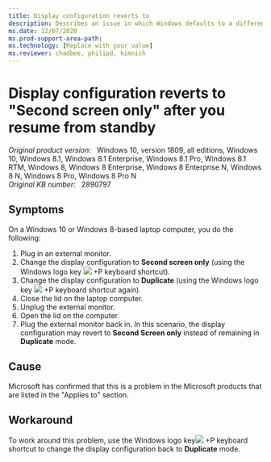```yaml
---
title: Display configuration reverts to 
description: Describes an issue in which Windows defaults to a different display configuration than expected when you plug an external monitor into a laptop. Provides a workaround.
ms.date: 12/07/2020
ms.prod-support-area-path: 
ms.technology: [Replace with your value]
ms.reviewer: chadbee, philipd, kimnich
---
```

# Display configuration reverts to "Second screen only" after you resume from standby

_Original product version:_ &nbsp; Windows 10, version 1809, all editions, Windows 10, Windows 8.1, Windows 8.1 Enterprise, Windows 8.1 Pro, Windows 8.1 RTM, Windows 8, Windows 8 Enterprise, Windows 8 Enterprise N, Windows 8 N, Windows 8 Pro, Windows 8 Pro N  
_Original KB number:_ &nbsp; 2890797

## Symptoms

On a Windows 10 or Windows 8-based laptop computer, you do the following:

1. Plug in an external monitor.
2. Change the display configuration to **Second screen only**  (using the Windows logo key ![](http://res2.windows.microsoft.com/resbox/en/6.2/main/aa922834-ed43-40f1-8830-d5507badb56c_91.jpg)
+P keyboard shortcut).
3. Change the display configuration to **Duplicate** (using the Windows logo key ![](http://res2.windows.microsoft.com/resbox/en/6.2/main/aa922834-ed43-40f1-8830-d5507badb56c_91.jpg)
+P keyboard shortcut again).
4. Close the lid on the laptop computer.
5. Unplug the external monitor.
6. Open the lid on the computer.
7. Plug the external monitor back in.
In this scenario, the display configuration may revert to **Second Screen only** instead of remaining in **Duplicate** mode.

## Cause

Microsoft has confirmed that this is a problem in the Microsoft products that are listed in the "Applies to" section. 

## Workaround

To work around this problem, use the Windows logo key![](http://res2.windows.microsoft.com/resbox/en/6.2/main/aa922834-ed43-40f1-8830-d5507badb56c_91.jpg)
+P keyboard shortcut to change the display configuration back to **Duplicate** mode.
